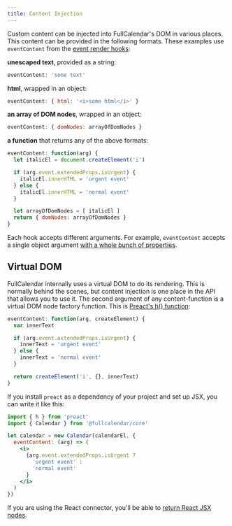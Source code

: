 ```yaml
---
title: Content Injection
---
```


Custom content can be injected into FullCalendar's DOM in various places. This content can be provided in the following formats. These examples use `eventContent` from the [event render hooks](event-render-hooks):


**unescaped text**, provided as a string:

```js
eventContent: 'some text'
```


**html**, wrapped in an object:

```js
eventContent: { html: '<i>some html</i>' }
```


**an array of DOM nodes**, wrapped in an object:

```js
eventContent: { domNodes: arrayOfDomNodes }
```


**a function** that returns any of the above formats:

```js
eventContent: function(arg) {
  let italicEl = document.createElement('i')

  if (arg.event.extendedProps.isUrgent) {
    italicEl.innerHTML = 'urgent event'
  } else {
    italicEl.innerHTML = 'normal event'
  }

  let arrayOfDomNodes = [ italicEl ]
  return { domNodes: arrayOfDomNodes }
}
```


Each hook accepts different arguments. For example, `eventContent` accepts a single object argument [with a whole bunch of properties](event-render-hooks#argument).


## Virtual DOM

FullCalendar internally uses a virtual DOM to do its rendering. This is normally behind the scenes, but content injection is one place in the API that allows you to use it. The second argument of any content-function is a virtual DOM node factory function. This is [Preact's h() function](https://preactjs.com/guide/v8/getting-started/#rendering-jsx):

```js
eventContent: function(arg, createElement) {
  var innerText

  if (arg.event.extendedProps.isUrgent) {
    innerText = 'urgent event'
  } else {
    innerText = 'normal event'
  }

  return createElement('i', {}, innerText)
}
```

If you install `preact` as a dependency of your project and set up JSX, you can write it like this:

```jsx
import { h } from 'preact'
import { Calendar } from '@fullcalendar/core'

let calendar = new Calendar(calendarEl, {
  eventContent: (arg) => (
    <i>
      {arg.event.extendedProps.isUrgent ?
        'urgent event' :
        'normal event'
      }
    </i>
  )
})
```

If you are using the React connector, you'll be able to [return React JSX nodes](react#content-injection).
